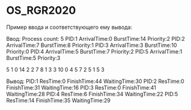 # OS_RGR2020

Пример ввода и соответствующего ему вывода:

Ввод:
Process count: 5
PID:1  ArrivalTime:0 BurstTime:14 Priority:2
PID:2  ArrivalTime:7 BurstTime:8 Priority:1
PID:3  ArrivalTime:3 BurstTime:10 Priority:0
PID:4  ArrivalTime:5 BurstTime:7 Priority:2
PID:5  ArrivalTime:1 BurstTime:5 Priority:3

5
1 0 14 2
2 7 8 1
3 3 10 0
4 5 7 2
5 1 5 3

Вывод:
PID:1 ResTime:0 FinishTime:44 WaitingTime:30
PID:2 ResTime:0 FinishTime:31 WaitingTime:16
PID:3 ResTime:0 FinishTime:41 WaitingTime:28
PID:4 ResTime:6 FinishTime:34 WaitingTime:22
PID:5 ResTime:14 FinishTime:35 WaitingTime:29

